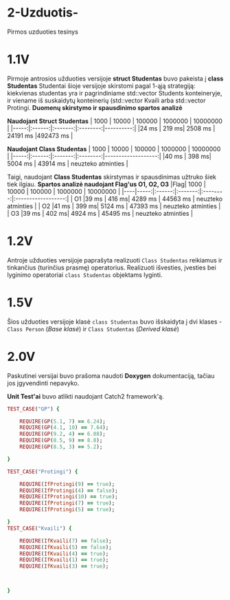 
# 2-Uzduotis-
Pirmos uzduoties tesinys
# 1.1V

Pirmoje antrosios užduoties versijoje **struct Studentas** buvo pakeista į **class Studentas**
Studentai šioje versijoje skirstomi pagal 1-ąją strategiją: kiekvienas studentas yra ir pagrindiniame std::vector<Student> Students konteineryje, ir viename iš suskaidytų konteinerių (std::vector<Studentas> Kvaili arba std::vector<Studentas> Protingi.
**Duomenų skirstymo ir spausdinimo spartos analizė**
 
  **Naudojant Struct Studentas**
 | 1000 |  10000 |  100000 | 1000000  |  10000000 |
 |-----:|:------:|:-------:|:--------:|----------:|
 |24 ms | 219  ms| 2508 ms | 24191 ms |492473  ms |
 

  **Naudojant Class Studentas**
   | 1000 |  10000 |  100000 | 1000000  |      10000000      |
   |-----:|:------:|:-------:|:--------:|-------------------:|
   |40 ms | 398  ms| 5004 ms | 43914 ms | neuzteko atminties |
   
  
  Taigi, naudojant **Class Studentas** skirstymas ir spausdinimas užtruko šiek tiek ilgiau. 
  **Spartos analizė naudojant Flag'us O1, O2, O3**
   |Flag| 1000 |  10000 |  100000 | 1000000  |      10000000      | 
   |----|-----:|:------:|:-------:|:--------:|:------------------:|
   | O1 |39 ms | 416  ms| 4289 ms | 44563 ms | neuzteko atminties |
   | O2 |41 ms | 399  ms| 5124 ms | 47393 ms | neuzteko atminties |
   | O3 |39 ms | 402  ms| 4924 ms | 45495 ms | neuzteko atminties |
# 1.2V
Antroje užduoties versijoje paprašyta realizuoti `Class Studentas` reikiamus ir tinkančius (turinčius prasmę) operatorius.
Realizuoti išvesties, įvesties bei lyginimo operatoriai `class Studentas` objektams lyginti. 

# 1.5V
Šios užduoties versijoje klasė `class Studentas` buvo išskaidyta į dvi klases - `Class Person` (*Base klasė*) ir `Class Studentas` (*Derived klasė*)

# 2.0V
Paskutinei versijai buvo prašoma naudoti **Doxygen** dokumentaciją, tačiau jos įgyvendinti nepavyko. 

**Unit Test'ai** buvo atlikti naudojant Catch2 framework'ą.
```ruby
TEST_CASE("GP") {

	REQUIRE(GP(5.1, 7) == 6.24);
	REQUIRE(GP(4.1, 10) == 7.64);
	REQUIRE(GP(9.2, 4) == 6.08);
	REQUIRE(GP(8.5, 9) == 8.8);
	REQUIRE(GP(8.5, 3) == 5.2);

}

TEST_CASE("Protingi") {

	REQUIRE(IfProtingi(9) == true);
	REQUIRE(IfProtingi(4) == false);
	REQUIRE(IfProtingi(10) == true);
	REQUIRE(IfProtingi(7) == true);
	REQUIRE(IfProtingi(5) == true);

}
TEST_CASE("Kvaili") {

	REQUIRE(IfKvaili(7) == false);
	REQUIRE(IfKvaili(5) == false);
	REQUIRE(IfKvaili(4) == true);
	REQUIRE(IfKvaili(1) == true);
	REQUIRE(IfKvaili(3) == true);



}
```
